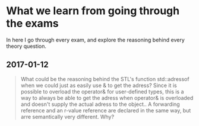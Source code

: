 # What we learn from going through the exams
In here I go through every exam, and explore the reasoning behind every theory question.

## 2017-01-12
>What could be the reasoning behind the STL's function std::adressof when we could just as easily use & to get the adress?
Since it is possible to overload the operator& for user-defined types, this is a way to always be able to get the adress when operator& is overloaded and doesn't supply the actual adress to the object..
> A forwarding reference and an r-value reference are declared in the same way, but arre semantically very different. Why?
